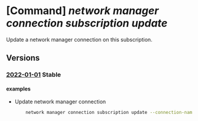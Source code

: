 # [Command] _network manager connection subscription update_

Update a network manager connection on this subscription.

## Versions

### [2022-01-01](/Resources/mgmt-plane/L3N1YnNjcmlwdGlvbnMve30vcHJvdmlkZXJzL21pY3Jvc29mdC5uZXR3b3JrL25ldHdvcmttYW5hZ2VyY29ubmVjdGlvbnMve30=/2022-01-01.xml) **Stable**

<!-- mgmt-plane /subscriptions/{}/providers/microsoft.network/networkmanagerconnections/{} 2022-01-01 -->

#### examples

- Update network manager connection
    ```bash
        network manager connection subscription update --connection-name "testNetworkManagerConnection" --description "A sample policy"
    ```
